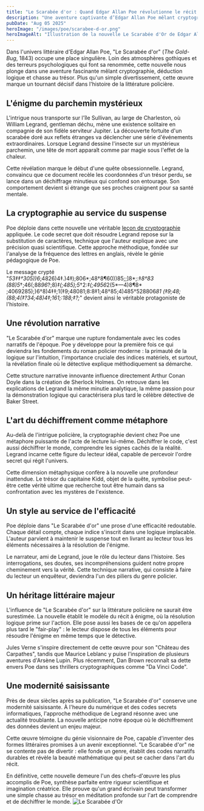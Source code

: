 ```yaml
---
title: "Le Scarabée d'or : Quand Edgar Allan Poe révolutionne le récit policier"
description: "Une aventure captivante d’Edgar Allan Poe mêlant cryptographie, logique et chasse au trésor, loin de ses récits gothiques habituels."
pubDate: "Aug 05 2025"
heroImage: "/images/poe/scarabee-d-or.png"
heroImageAlt: "Illustration de la nouvelle Le Scarabée d'Or de Edgar Allan Poe"
---
```



Dans l'univers littéraire d'Edgar Allan Poe, "Le Scarabée d'or" (*The Gold-Bug*, 1843) occupe une place singulière. Loin des atmosphères gothiques et des terreurs psychologiques qui font sa renommée, cette nouvelle nous plonge dans une aventure fascinante mêlant cryptographie, déduction logique et chasse au trésor. Plus qu'un simple divertissement, cette œuvre marque un tournant décisif dans l'histoire de la littérature policière.

## L'énigme du parchemin mystérieux

L'intrigue nous transporte sur l'île Sullivan, au large de Charleston, où William Legrand, gentleman déchu, mène une existence solitaire en compagnie de son fidèle serviteur Jupiter. La découverte fortuite d'un scarabée doré aux reflets étranges va déclencher une série d'événements extraordinaires. Lorsque Legrand dessine l'insecte sur un mystérieux parchemin, une tête de mort apparaît comme par magie sous l'effet de la chaleur.

Cette révélation marque le début d'une quête obsessionnelle. Legrand, convaincu que ce document recèle les coordonnées d'un trésor perdu, se lance dans un déchiffrage minutieux qui confond son entourage. Son comportement devient si étrange que ses proches craignent pour sa santé mentale.

## La cryptographie au service du suspense

Poe déploie dans cette nouvelle une véritable [leçon de cryptographie](/blog/code-scarabée-d-or) appliquée. Le code secret que doit résoudre Legrand repose sur la substitution de caractères, technique que l'auteur explique avec une précision quasi scientifique. Cette approche méthodique, fondée sur l'analyse de la fréquence des lettres en anglais, révèle le génie pédagogique de Poe.

Le message crypté "*53‡‡†305))6*;4826)4‡.)4‡);806*;48†8¶60))85;;]8*;:‡*8†83 (88)5*†;46(;88*96*?;8)*‡(;485);5*†2:*‡(;4956*2(5*—4)8¶8* ;4069285);)6†8)4‡‡;1(‡9;48081;8:8‡1;48†85;4)485†528806*81 (‡9;48;(88;4(‡?34;48)4‡;161;:188;‡?;*" devient ainsi le véritable protagoniste de l'histoire.

## Une révolution narrative

"Le Scarabée d'or" marque une rupture fondamentale avec les codes narratifs de l'époque. Poe y développe pour la première fois ce qui deviendra les fondements du roman policier moderne : la primauté de la logique sur l'intuition, l'importance cruciale des indices matériels, et surtout, la révélation finale où le détective explique méthodiquement sa démarche.

Cette structure narrative innovante influence directement Arthur Conan Doyle dans la création de Sherlock Holmes. On retrouve dans les explications de Legrand la même minutie analytique, la même passion pour la démonstration logique qui caractérisera plus tard le célèbre détective de Baker Street.

## L'art du déchiffrement comme métaphore

Au-delà de l'intrigue policière, la cryptographie devient chez Poe une métaphore puissante de l'acte de lecture lui-même. Déchiffrer le code, c'est aussi déchiffrer le monde, comprendre les signes cachés de la réalité. Legrand incarne cette figure du lecteur idéal, capable de percevoir l'ordre secret qui régit l'univers.

Cette dimension métaphysique confère à la nouvelle une profondeur inattendue. Le trésor du capitaine Kidd, objet de la quête, symbolise peut-être cette vérité ultime que recherche tout être humain dans sa confrontation avec les mystères de l'existence.

## Un style au service de l'efficacité

Poe déploie dans "Le Scarabée d'or" une prose d'une efficacité redoutable. Chaque détail compte, chaque indice s'inscrit dans une logique implacable. L'auteur parvient à maintenir le suspense tout en livrant au lecteur tous les éléments nécessaires à la résolution de l'énigme.

Le narrateur, ami de Legrand, joue le rôle du lecteur dans l'histoire. Ses interrogations, ses doutes, ses incompréhensions guident notre propre cheminement vers la vérité. Cette technique narrative, qui consiste à faire du lecteur un enquêteur, deviendra l'un des piliers du genre policier.

## Un héritage littéraire majeur

L'influence de "Le Scarabée d'or" sur la littérature policière ne saurait être surestimée. La nouvelle établit le modèle du récit à énigme, où la résolution logique prime sur l'action. Elle pose aussi les bases de ce qu'on appellera plus tard le "fair-play" : le lecteur dispose de tous les éléments pour résoudre l'énigme en même temps que le détective.

Jules Verne s'inspire directement de cette œuvre pour son "Château des Carpathes", tandis que Maurice Leblanc y puise l'inspiration de plusieurs aventures d'Arsène Lupin. Plus récemment, Dan Brown reconnaît sa dette envers Poe dans ses thrillers cryptographiques comme "Da Vinci Code".

## Une modernité saisissante

Près de deux siècles après sa publication, "Le Scarabée d'or" conserve une modernité saisissante. À l'heure du numérique et des codes secrets informatiques, l'approche méthodique de Legrand résonne avec une actualité troublante. La nouvelle anticipe notre époque où le déchiffrement des données devient un enjeu majeur.

Cette œuvre témoigne du génie visionnaire de Poe, capable d'inventer des formes littéraires promises à un avenir exceptionnel. "Le Scarabée d'or" ne se contente pas de divertir : elle fonde un genre, établit des codes narratifs durables et révèle la beauté mathématique qui peut se cacher dans l'art du récit.

En définitive, cette nouvelle demeure l'un des chefs-d'œuvre les plus accomplis de Poe, synthèse parfaite entre rigueur scientifique et imagination créatrice. Elle prouve qu'un grand écrivain peut transformer une simple chasse au trésor en méditation profonde sur l'art de comprendre et de déchiffrer le monde.
![Le Scarabée d'Or](/images/poe/scarabee-d-or.png)
